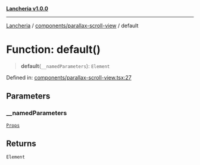 [**Lancheria v1.0.0**](../../../README.md)

***

[Lancheria](../../../README.md) / [components/parallax-scroll-view](../README.md) / default

# Function: default()

> **default**(`__namedParameters`): `Element`

Defined in: [components/parallax-scroll-view.tsx:27](https://github.com/eudavidreis-odev/lancheria/blob/documentacao_inicial/components/parallax-scroll-view.tsx#L27)

## Parameters

### \_\_namedParameters

[`Props`](../type-aliases/Props.md)

## Returns

`Element`
